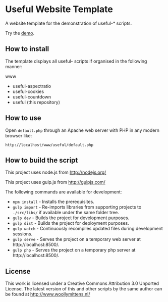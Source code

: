 # Useful Website Template

A website template for the demonstration of useful-* scripts.

Try the <a href="http://www.woollymittens.nl/">demo</a>.

## How to install

The template displays all useful- scripts if organised in the following manner:

www
- useful-aspectratio
- useful-cookies
- useful-countdown
- useful (this repository)

## How to use

Open `default.php` through an Apache web server with PHP in any modern browser like:

	http://localhost/www/useful/default.php

## How to build the script

This project uses node.js from http://nodejs.org/

This project uses gulp.js from http://gulpjs.com/

The following commands are available for development:
+ `npm install` - Installs the prerequisites.
+ `gulp import` - Re-imports libraries from supporting projects to `./src/libs/` if available under the same folder tree.
+ `gulp dev` - Builds the project for development purposes.
+ `gulp dist` - Builds the project for deployment purposes.
+ `gulp watch` - Continuously recompiles updated files during development sessions.
+ `gulp serve` - Serves the project on a temporary web server at http://localhost:8500/.
+ `gulp php` - Serves the project on a temporary php server at http://localhost:8500/.

## License

This work is licensed under a Creative Commons Attribution 3.0 Unported License. The latest version of this and other scripts by the same author can be found at http://www.woollymittens.nl/
